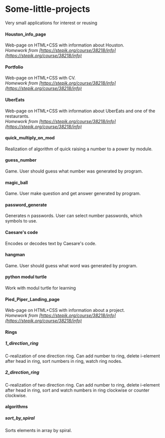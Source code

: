 # Some-little-projects
Very small applications for interest or reusing

#### Houston_info_page
Web-page on HTML+CSS with information about Houston.   
<i>Homework from [https://stepik.org/course/38218/info](https://stepik.org/course/38218/info) </i>
  
#### Portfolio
Web-page on HTML+CSS with CV.   
<i>Homework from [https://stepik.org/course/38218/info](https://stepik.org/course/38218/info) </i>

#### UberEats  
Web-page on HTML+CSS with information about UberEats and one of the restaurants.   
<i>Homework from [https://stepik.org/course/38218/info](https://stepik.org/course/38218/info) </i>  
  
#### quick_multiply_on_mod  
Realization of algorithm of quick raising a number to a power by module.   
  
#### guess_number  
Game. User should guess what number was generated by program.   
  
#### magic_ball  
Game. User make question and get answer generated by program.   
  
#### password_generate  
Generates n passwords. User can select number passwords, which symbols to use.   
  
#### Caesare's code  
Encodes or decodes text by Caesare's code.  
  
#### hangman  
Game. User should guess what word was generated by program.   
  
#### python modul turtle  
Work with modul turtle for learning  
  
#### Pied_Piper_Landing_page
Web-page on HTML+CSS with information about a project.   
<i>Homework from [https://stepik.org/course/38218/info](https://stepik.org/course/38218/info) </i>

#### Rings
##### 1_direction_ring  
C-realization of one direction ring. Can add number to ring, delete i-element after head in ring, sort numbers in ring, watch ring nodes.  
##### 2_direction_ring  
C-realization of two direction ring. Can add number to ring, delete i-element after head in ring, sort and watch numbers in ring clockwise or counter clockwise.    
   
#### algorithms
##### sort_by_spiral  
Sorts elements in array by spiral.
